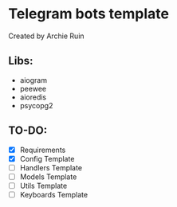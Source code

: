 # Telegram bots template
Created by Archie Ruin

## Libs:
- aiogram
- peewee
- aioredis
- psycopg2


## TO-DO:
- [X] Requirements
- [X] Config Template
- [ ] Handlers Template
- [ ] Models Template
- [ ] Utils Template
- [ ] Keyboards Template
